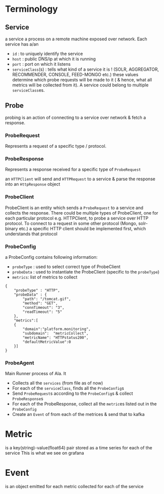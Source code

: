 # Terminology

## Service
a service a process on a remote machine exposed over network. Each service has a/an
  * `id` : to uniquely identify the service
  * `host` : public DNS/ip at which it is running
  * `port` : port on which it listens
  * `serviceClass`(s) : tells what kind of a service it is ! (SOLR, AGGREGATOR, RECOMMENDER, CONSOLE, FEED-MONGO etc.) these values determine which probe requests will be made to it ( & hence, what all metrics will be collected from it). A service could belong to multiple `serviceClass`es.


## Probe
probing is an action of connecting to a service over network & fetch a response.
### ProbeRequest
Represents a request of a specific type / protocol. 
### ProbeResponse
Represents a response received for a specific type of `ProbeRequest`

an `HTTPClient` will send and `HTTPRequest` to a service & parse the response into an `HttpResponse` object
### ProbeClient
ProbeClient is an entity which sends a `ProbeRequest` to a service and collects the response. There could be multiple types of ProbeClient, one for each particular protocol e.g. HTTPClient, to probe a service over HTTP protocol. To connect to a request in some other protocol (Mongo, solr-binary etc.) a specific HTTP client should be implemented first, which understands that protocol




### ProbeConfig
a ProbeConfig contains following information: 
* `probeType` : used to select correct type of ProbeClient
* `probeData` : used to instantiate the ProbeClient (specific to the `probeType`)
* `metrics`: list of metrics to collect
```
{
	"probeType" : "HTTP",
	"probeData" : {
		"path": "/tomcat.gif",
		"method": "GET",
		"connTimeout": "3",
		"readTimeout": "5"
	},
	"metrics":[
	{
		"domain":"platform.monitoring",
		"subdomain":  "metricCollect",
		"metricName": "HTTPstatus200",
		"defaultMetricValue":0
	}]
}
```

### ProbeAgent
Main Runner process of Ala. It 
* Collects all the `services` (from file as of now)
* For each of the `serviceClass`, finds all the `ProbeConfig`s 
* Send `ProbeRequest`s according to the `ProbeConfig`s & collect `ProbeResponse`s
* For each of the ProbeResponse, collect all the `metric`es listed out in the `ProbeConfig`
* Create an `Event` of from each of the metrices & send that to kafka

# Metric
is a key(string)-value(float64) pair stored as a time series for each of the service
This is what we see on grafana
# Event 
is an object emitted for each metric collected for each of the service

